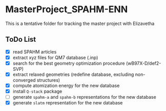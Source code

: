 # MasterProject_SPAHM-ENN
This is a tentative folder for tracking the master project with Elizavetha

## ToDo List
- [X] read SPAHM articles
- [X] extract xyz files for QM7 database (.inp)
- [X] search for the best geometry optimization procedure (wB97X-D/def2-SVP)
- [X] extract relaxed geometries (redefine database, excluding non-converged structures)
- [X] compute atomization energy for the new database
- [X] install `Q-stack` package
- [ ] generate `spahm-a` and `spahm-b` representations for the new database
- [X] generate `slatm` representation for the new database 
